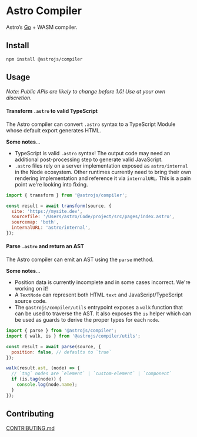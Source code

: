 # Astro Compiler

Astro’s [Go](https://golang.org/) + WASM compiler.

## Install

```
npm install @astrojs/compiler
```

## Usage

_Note: Public APIs are likely to change before 1.0! Use at your own discretion._

#### Transform `.astro` to valid TypeScript

The Astro compiler can convert `.astro` syntax to a TypeScript Module whose default export generates HTML.

**Some notes**...

- TypeScript is valid `.astro` syntax! The output code may need an additional post-processing step to generate valid JavaScript.
- `.astro` files rely on a server implementation exposed as `astro/internal` in the Node ecosystem. Other runtimes currently need to bring their own rendering implementation and reference it via `internalURL`. This is a pain point we're looking into fixing.

```js
import { transform } from '@astrojs/compiler';

const result = await transform(source, {
  site: 'https://mysite.dev',
  sourcefile: '/Users/astro/Code/project/src/pages/index.astro',
  sourcemap: 'both',
  internalURL: 'astro/internal',
});
```

#### Parse `.astro` and return an AST

The Astro compiler can emit an AST using the `parse` method.

**Some notes**...

- Position data is currently incomplete and in some cases incorrect. We're working on it!
- A `TextNode` can represent both HTML `text` and JavaScript/TypeScript source code.
- The `@astrojs/compiler/utils` entrypoint exposes a `walk` function that can be used to traverse the AST. It also exposes the `is` helper which can be used as guards to derive the proper types for each `node`.

```js
import { parse } from '@astrojs/compiler';
import { walk, is } from '@astrojs/compiler/utils';

const result = await parse(source, {
  position: false, // defaults to `true`
});

walk(result.ast, (node) => {
  // `tag` nodes are `element` | `custom-element` | `component`
  if (is.tag(node)) {
    console.log(node.name);
  }
});
```

## Contributing

[CONTRIBUTING.md](./CONTRIBUTING.md)
